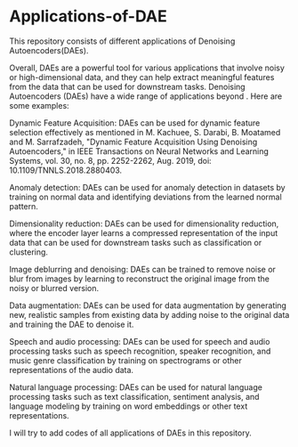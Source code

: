 # Applications-of-DAE

This repository consists of different applications of Denoising Autoencoders(DAEs).

Overall, DAEs are a powerful tool for various applications that involve noisy or high-dimensional data, and they can help extract meaningful features from the data that can be used for downstream tasks. Denoising Autoencoders (DAEs) have a wide range of applications beyond . Here are some examples:

Dynamic Feature Acquisition: DAEs can be used for dynamic feature selection effectively as mentioned in M. Kachuee, S. Darabi, B. Moatamed and M. Sarrafzadeh, "Dynamic Feature Acquisition Using Denoising Autoencoders," in IEEE Transactions on Neural Networks and Learning Systems, vol. 30, no. 8, pp. 2252-2262, Aug. 2019, doi: 10.1109/TNNLS.2018.2880403.

Anomaly detection: DAEs can be used for anomaly detection in datasets by training on normal data and identifying deviations from the learned normal pattern.

Dimensionality reduction: DAEs can be used for dimensionality reduction, where the encoder layer learns a compressed representation of the input data that can be used for downstream tasks such as classification or clustering.

Image deblurring and denoising: DAEs can be trained to remove noise or blur from images by learning to reconstruct the original image from the noisy or blurred version.

Data augmentation: DAEs can be used for data augmentation by generating new, realistic samples from existing data by adding noise to the original data and training the DAE to denoise it.

Speech and audio processing: DAEs can be used for speech and audio processing tasks such as speech recognition, speaker recognition, and music genre classification by training on spectrograms or other representations of the audio data.

Natural language processing: DAEs can be used for natural language processing tasks such as text classification, sentiment analysis, and language modeling by training on word embeddings or other text representations.

I will try to add codes of all applications of DAEs in this repository.
